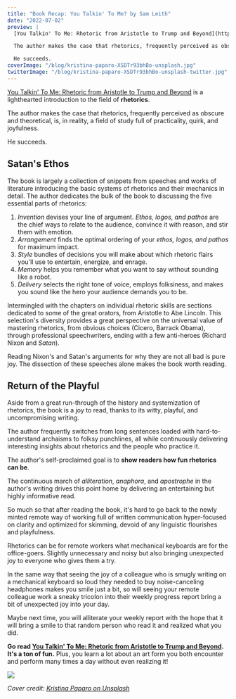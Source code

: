 ```yaml
---
title: "Book Recap: You Talkin' To Me? by Sam Leith"
date: "2022-07-02"
preview: |
  [You Talkin' To Me: Rhetoric from Aristotle to Trump and Beyond](https://amzn.to/3R6kkhN) is a lighthearted introduction to the field of **rhetorics**. 

  The author makes the case that rhetorics, frequently perceived as obscure and theoretical, is, in reality, a field of study full of practicality, quirk, and joyfulness.

  He succeeds.
coverImage: "/blog/kristina-paparo-XSDTr93bhBo-unsplash.jpg"
twitterImage: "/blog/kristina-paparo-XSDTr93bhBo-unsplash-twitter.jpg"
---
```


[You Talkin' To Me: Rhetoric from Aristotle to Trump and Beyond](https://amzn.to/3R6kkhN) is a lighthearted introduction to the field of **rhetorics**.

The author makes the case that rhetorics, frequently perceived as obscure and theoretical, is, in reality, a field of study full of practicality, quirk, and joyfulness.

He succeeds.

## Satan's Ethos

The book is largely a collection of snippets from speeches and works of literature introducing the basic systems of rhetorics and their mechanics in detail. The author dedicates the bulk of the book to discussing the five essential parts of rhetorics:

1. _Invention_ devises your line of argument. _Ethos, logos, and pathos_ are the chief ways to relate to the audience, convince it with reason, and stir them with emotion.
2. _Arrangement_ finds the optimal ordering of your _ethos, logos, and pathos_ for maximum impact.
3. _Style_ bundles of decisions you will make about which rhetoric flairs you'll use to entertain, energize, and enrage.
4. _Memory_ helps you remember what you want to say without sounding like a robot.
5. _Delivery_ selects the right tone of voice, employs folksiness, and makes you sound like the hero your audience demands you to be.

Intermingled with the chapters on individual rhetoric skills are sections dedicated to some of the great orators, from Aristotle to Abe Lincoln. This selection's diversity provides a great perspective on the universal value of mastering rhetorics, from obvious choices (Cicero, Barrack Obama), through professional speechwriters, ending with a few anti-heroes (Richard Nixon and _Satan_).

Reading Nixon's and Satan's arguments for why they are not all bad is pure joy. The dissection of these speeches alone makes the book worth reading.

## Return of the Playful

Aside from a great run-through of the history and systemization of rhetorics, the book is a joy to read, thanks to its witty, playful, and uncompromising writing.

The author frequently switches from long sentences loaded with hard-to-understand archaisms to folksy punchlines, all while continuously delivering interesting insights about rhetorics and the people who practice it.

The author's self-proclaimed goal is to **show readers how fun rhetorics can be**.

The continuous march of _alliteration_, _anaphora_, and _apostrophe_ in the author's writing drives this point home by delivering an entertaining but highly informative read.

So much so that after reading the book, it's hard to go back to the newly minted remote way of working full of written communication hyper-focused on clarity and optimized for skimming, devoid of any linguistic flourishes and playfulness.

Rhetorics can be for remote workers what mechanical keyboards are for the office-goers. Slightly unnecessary and noisy but also bringing unexpected joy to everyone who gives them a try.

In the same way that seeing the joy of a colleague who is smugly writing on a mechanical keyboard so loud they needed to buy noise-canceling headphones makes you smile just a bit, so will seeing your remote colleague work a sneaky tricolon into their weekly progress report bring a bit of unexpected joy into your day.

Maybe next time, you will alliterate your weekly report with the hope that it will bring a smile to that random person who read it and realized what you did.

**Go read [You Talkin' To Me: Rhetoric from Aristotle to Trump and Beyond](https://amzn.to/3R6kkhN). It's a ton of fun.** Plus, you learn a lot about an art form you both encounter and perform many times a day without even realizing it!

![](/blog/leith-cover.jpeg)

_Cover credit: [Kristina Paparo on Unsplash](https://unsplash.com/@krispaparo?utm_source=unsplash&utm_medium=referral&utm_content=creditCopyText)_
